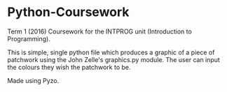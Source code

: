 # Python-Coursework
Term 1 (2016) Coursework for the INTPROG unit (Introduction to Programming).

This is simple, single python file which produces a graphic of a piece of patchwork using the John Zelle's graphics.py module. The user can input the colours they wish the patchwork to be.

Made using Pyzo.
